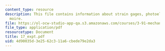 ```yaml
---
content_type: resource
description: This file contains information about strain gages, photoelasticity, and
  moire.
file: https://ol-ocw-studio-app-qa.s3.amazonaws.com/courses/3-91-mechanical-behavior-of-plastics-spring-2007/4d90035d3e2562c311a6cbede79e2da3_17_expt.pdf
file_type: application/pdf
resourcetype: Document
title: 17_expt.pdf
uid: 4d90035d-3e25-62c3-11a6-cbede79e2da3
---
```

